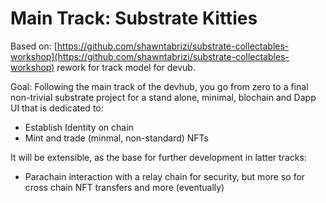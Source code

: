 # Main Track: Substrate Kitties

Based on: 
[https://github.com/shawntabrizi/substrate-collectables-workshop](https://github.com/shawntabrizi/substrate-collectables-workshop) rework for track model for devub.

Goal: Following the main track of the devhub, you go from zero to a final non-trivial substrate project for a stand alone, minimal, blochain and Dapp UI that is dedicated to:

- Establish Identity on chain
- Mint and trade (minmal, non-standard) NFTs

It will be extensible, as the base for further development in latter tracks:

- Parachain interaction with a relay chain for security, but more so for cross chain NFT transfers and more (eventually)